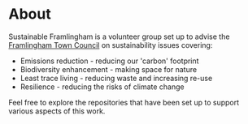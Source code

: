 # About
Sustainable Framlingham is a volunteer group set up to advise the [Framlingham Town Council](https://framlingham.com/framlingham-town-council/) on sustainability issues covering:

 * Emissions reduction - reducing our 'carbon' footprint
 * Biodiversity enhancement - making space for nature
 * Least trace living - reducing waste and increasing re-use
 * Resilience - reducing the risks of climate change

Feel free to explore the repositories that have been set up to support various aspects of this work.
